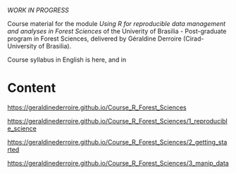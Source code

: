 *WORK IN PROGRESS*

Course material for the module *Using R for reproducible data management and
analyses in Forest Sciences*
of the Univerity of Brasilia - Post-graduate program in Forest Sciences,
delivered by Géraldine Derroire (Cirad-University of Brasilia).

Course syllabus in English is here, and in  


<!--[GitHub Pages](https://pages.github.com/)-->

# Content

https://geraldinederroire.github.io/Course_R_Forest_Sciences

https://geraldinederroire.github.io/Course_R_Forest_Sciences/1_reproducible_science

https://geraldinederroire.github.io/Course_R_Forest_Sciences/2_getting_started

https://geraldinederroire.github.io/Course_R_Forest_Sciences/3_manip_data
